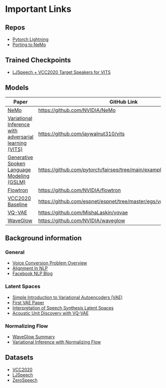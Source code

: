 # Important Links

## Repos
- [Pytorch Lightning](https://github.com/jasonjjl1999/capstone-vits)
- [Porting to NeMo](https://github.com/martynwei/Capstone-NeMo)

## Trained Checkpoints
- [LJSpeech + VCC2020 Target Speakers for VITS](https://drive.google.com/file/d/1gy5SJ_lPMrorWdneMr8_O7NQP7mZ0CkT/view?usp=sharing)

## Models
| Paper | GitHub Link |
| --- | --- |
| [NeMo](https://arxiv.org/abs/1909.09577) | https://github.com/NVIDIA/NeMo |
| [Variational Inference with adversarial learning (VITS)](https://arxiv.org/abs/2106.06103) | https://github.com/jaywalnut310/vits |
| [Generative Spoken Language Modeling (GSLM)](https://arxiv.org/abs/2102.01192?fbclid=IwAR0_tSl4Y3XkQJO33DkoXdS8xyaFK5DpPwzLst8aHbuy2bhnEThnINlNHes) | https://github.com/pytorch/fairseq/tree/main/examples/textless_nlp/gslm |
| [Flowtron](https://arxiv.org/abs/2005.05957) | https://github.com/NVIDIA/flowtron |
| [VCC2020 Baseline](https://arxiv.org/abs/2010.02434) | https://github.com/espnet/espnet/tree/master/egs/vcc20 |
| [VQ-VAE](https://arxiv.org/abs/1711.00937) | https://github.com/MishaLaskin/vqvae |
| [WaveGlow](https://arxiv.org/abs/1811.00002) | https://github.com/NVIDIA/waveglow |


## Background information

### General
- [Voice Conversion Problem Overview](https://arxiv.org/abs/2008.03648)
- [Alignment In NLP](https://cse.hkust.edu.hk/~dekai/library/WU_Dekai/Wu_Alignment2010.pdf)
- [Facebook NLP Blog](https://ai.facebook.com/blog/textless-nlp-generating-expressive-speech-from-raw-audio/)

### Latent Spaces
- [Simple Introduction to Variational Autoencoders (VAE)](https://towardsdatascience.com/understanding-variational-autoencoders-vaes-f70510919f73)
- [First VAE Paper](https://arxiv.org/pdf/1812.04342.pdf)
- [Interpretation of Speech Synthesis Latent Spaces](https://arxiv.org/abs/1903.11570)
- [Acoustic Unit Discovery with VQ-VAE](https://arxiv.org/abs/2005.09409)

### Normalizing Flow
- [WaveGlow Summary](https://pytorch.org/hub/nvidia_deeplearningexamples_waveglow/)
- [Variational Inference with Normalizing Flow](https://arxiv.org/abs/1505.05770)


## Datasets

- [VCC2020](https://github.com/nii-yamagishilab/VCC2020-database)
- [LJSpeech](https://keithito.com/LJ-Speech-Dataset/)
- [ZeroSpeech](https://download.zerospeech.com/)
